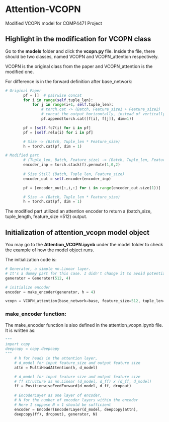 # Attention-VCOPN
Modified VCOPN model for COMP4471 Project

## Highlight in the modification for VCOPN class
Go to the **models** folder and click the **vcopn.py** file. Inside the file, there should be two classes, named VCOPN and VCOPN_attention respectively.   

VCOPN is the original class from the paper and VCOPN_attention is the modified one.
  
For difference is in the forward definition after base_network:
```python
# Original Paper
        pf = []  # pairwise concat
        for i in range(self.tuple_len):
            for j in range(i+1, self.tuple_len):
                # torch.cat -> (Batch, Feature_size1 + Feature_size2)
                # concat the output horizontally, instead of vertically shown in the paper
                pf.append(torch.cat([f[i], f[j]], dim=1))

        pf = [self.fc7(i) for i in pf]
        pf = [self.relu(i) for i in pf]

        # Size -> (Batch, Tuple_len * Feature_size)
        h = torch.cat(pf, dim = 1)

# Modified part
        # (Tuple_len, Batch, Feature_size) -> (Batch, Tuple_len, Feature_size)
        encoder_inp = torch.stack(f).permute(1,0,2)
        
        # Size Still (Batch, Tuple_len, Feature_size)
        encoder_out = self.encoder(encoder_inp)

        pf = [encoder_out[:,i,:] for i in range(encoder_out.size(1))]

        # Size -> (Batch, Tuple_len * Feature_size)
        h = torch.cat(pf, dim = 1)
```
The modified part utilized an attention encoder to return a (batch_size, tuple_length, feature_size =512) output.

## Initialization of attention_vcopn model object

You may go to the **Attention_VCOPN.ipynb** under the model folder to check the example of how the model object runs.

The initialization code is:

```python
# Generator, a simple nn.Linear layer. 
# It's a dummy part for this case. I didn't change it to avoid potential bugs.
generator = Generator(512, 4)

# initialize encoder
encoder = make_encoder(generator, h = 4)

vcopn = VCOPN_attention(base_network=base, feature_size=512, tuple_len=3, encoder = encoder)
```

### make_encoder function:

The make_encoder function is also defined in the attention_vcopn.ipynb file. It is written as:

```python
"""
import copy
deepcopy = copy.deepcopy
"""
    # h for heads in the attention layer, 
    # d_model for input feature_size and output feature size 
    attn = MultiHeadAttention(h, d_model)

    # d_model for input feature size and output feature size
    # ff structure as nn.Linear (d_model, d_ff) x (d_ff, d_model)
    ff = PositionwiseFeedForward(d_model, d_ff, dropout)
    
    # EncoderLayer as one layer of encoder,
    # N for the number of encoder layers within the encoder
    # Here I suppose N = 1 should be sufficient
    encoder = Encoder(EncoderLayer(d_model, deepcopy(attn), 
    deepcopy(ff), dropout), generator, N)
```
